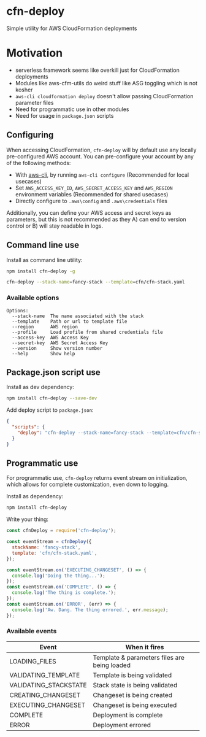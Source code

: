 # cfn-deploy

Simple utility for AWS CloudFormation deployments


# Motivation
- serverless framework seems like overkill just for CloudFormation deployments
- Modules like aws-cfm-utils do weird stuff like ASG toggling which is not kosher
- `aws-cli cloudformation deploy` doesn't allow passing CloudFormation parameter files
- Need for programmatic use in other modules
- Need for usage in `package.json` scripts


## Configuring

When accessing CloudFormation, `cfn-deploy` will by default use any locally pre-configured AWS
account. You can pre-configure your account by any of the following methods:

- With [aws-cli](https://aws.amazon.com/cli/), by running `aws-cli configure` (Recommended for
local usecases)
- Set `AWS_ACCESS_KEY_ID`, `AWS_SECRET_ACCESS_KEY` and `AWS_REGION` environment variables
(Recommended for shared usecases)
- Directly configure to  `.aws\config` and `.aws\credentials` files

Additionally, you can define your AWS access and secret keys as parameters, but this is not
recommended as they A) can end to version control or B) will stay readable in logs.


## Command line use

Install as command line utility:

```bash
npm install cfn-deploy -g
```

```bash
cfn-deploy --stack-name=fancy-stack --template=cfn/cfn-stack.yaml
```

### Available options

```
Options:
  --stack-name  The name associated with the stack
  --template    Path or url to template file
  --region      AWS region
  --profile     Load profile from shared credentials file
  --access-key  AWS Access Key
  --secret-key  AWS Secret Access Key
  --version     Show version number
  --help        Show help
```



## Package.json script use

Install as dev dependency:

```bash
npm install cfn-deploy --save-dev
```

Add deploy script to `package.json`:

```json
{
  "scripts": {
    "deploy": "cfn-deploy --stack-name=fancy-stack --template=cfn/cfn-stack.yaml"
  }
}
```


## Programmatic use

For programmatic use, `cfn-deploy` returns event stream on initialization, which allows for complete
customization, even down to logging.

Install as dependency:

```bash
npm install cfn-deploy
```

Write your thing:

```javascript
const cfnDeploy = require('cfn-deploy');

const eventStream = cfnDeploy({
  stackName: 'fancy-stack',
  template: 'cfn/cfn-stack.yaml',
});

const eventStream.on('EXECUTING_CHANGESET', () => {
  console.log('Doing the thing...');
});
const eventStream.on('COMPLETE', () => {
  console.log('The thing is complete.');
});
const eventStream.on('ERROR', (err) => {
  console.log('Aw. Dang. The thing errored.', err.message);
});
```

### Available events

| Event                  | When it fires                                |
| ---------------------- | -------------------------------------------- |
| LOADING_FILES          | Template & parameters files are being loaded |
| VALIDATING_TEMPLATE    | Template is being validated                  |
| VALIDATING_STACKSTATE  | Stack state is being validated               |
| CREATING_CHANGESET     | Changeset is being created                   |
| EXECUTING_CHANGESET    | Changeset is being executed                  |
| COMPLETE               | Deployment is complete                       |
| ERROR                  | Deployment errored                           |
